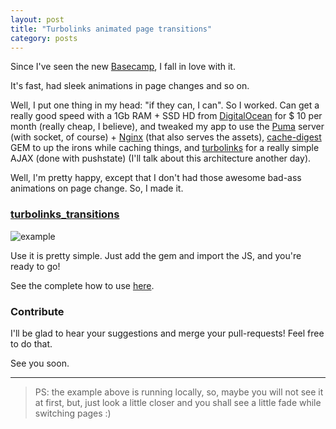 ```yaml
---
layout: post
title: "Turbolinks animated page transitions"
category: posts
---
```


Since I've seen the new [Basecamp][base], I fall in love with it.

It's fast, had sleek animations in page changes and so on.

Well, I put one thing in my head: "if they can, I can". So I worked. Can get a
really good speed with a 1Gb RAM + SSD HD from [DigitalOcean][digital]
for $ 10 per month (really cheap, I believe), and tweaked my app to use
the [Puma][puma] server (with socket, of course) + [Nginx][nginx] (that also
serves the assets), [cache-digest][cache] GEM to up the irons while caching
things, and [turbolinks][turbolinks] for a really simple AJAX (done with pushstate)
(I'll talk about this architecture another day).

Well, I'm pretty happy, except that I don't had those awesome bad-ass animations
on page change. So, I made it.

### [turbolinks_transitions][transitions]

![example](http://dl.dropbox.com/u/247142/blog/lol/turbolinks_transition.gif "Just a cool animated gif with the example!")

Use it is pretty simple. Just add the gem and import the JS, and you're
ready to go!

See the complete how to use [here][usage].

### Contribute

I'll be glad to hear your suggestions and merge your pull-requests! Feel free
to do that.

See you soon.


----

> PS: the example above is running locally, so, maybe you will not see it at first,
> but, just look a little closer and you shall see a little fade while switching
> pages :)



[base]: http://basecamp.com
[digital]: http://digitalocean.com
[puma]: http://puma.io
[nginx]: http://nginx.org/
[cache]: https://github.com/rails/cache_digests
[turbolinks]: https://github.com/rails/turbolinks
[transitions]: https://github.com/caarlos0/turbolinks_transitions
[usage]: https://github.com/caarlos0/turbolinks_transitions#usage
